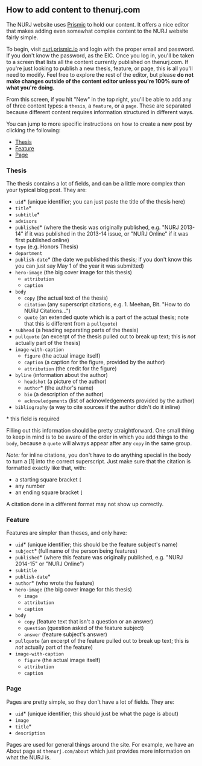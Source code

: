 ## How to add content to thenurj.com

The NURJ website uses [Prismic](https://prismic.io) to hold our content. It offers a nice editor that makes adding even somewhat complex content to the NURJ website fairly simple.

To begin, visit [nurj.prismic.io](https://nurj.prismic.io) and login with the proper email and password. If you don't know the password, as the EIC. Once you log in, you'll be taken to a screen that lists all the content currently published on thenurj.com. If you're just looking to publish a new thesis, feature, or page, this is all you'll need to modify. Feel free to explore the rest of the editor, but please **do not make changes outside of the content editor unless you're 100% sure of what you're doing.**

From this screen, if you hit "New" in the top right, you'll be able to add any of three content types: a `thesis`, a `feature`, or a `page`. These are separated because different content requires information structured in different ways.

You can jump to more specific instructions on how to create a new post by clicking the following:
- [Thesis](#thesis)
- [Feature](#feature)
- [Page](#page)

### <a name="thesis">Thesis</a>

The thesis contains a lot of fields, and can be a little more complex than your typical blog post. They are:

- `uid`* (unique identifier; you can just paste the title of the thesis here)
- `title`*
- `subtitle`*
- `advisors`
- `published`* (where the thesis was originally published, e.g. "NURJ 2013-14" if it was published in the 2013-14 issue, or "NURJ Online" if it was first published online)
- `type` (e.g. Honors Thesis)
- `department`
- `publish-date`* (the date we published this thesis; if you don't know this you can just say May 1 of the year it was submitted)
- `hero-image` (the big cover image for this thesis)
  - `attribution`
  - `caption`
- `body`
  - `copy` (the actual text of the thesis)
  - `citation` (any superscript citations, e.g. 1. Meehan, Bit. "How to do NURJ Citations...")
  - `quote` (an extended quote which is a part of the actual thesis; note that this is different from a `pullquote`)
- `subhead` (a heading separating parts of the thesis)
- `pullquote` (an excerpt of the thesis pulled out to break up text; this is *not* actually part of the thesis)
- `image-with-caption`
  - `figure` (the actual image itself)
  - `caption` (a caption for the figure, provided by the author)
  - `attribution` (the credit for the figure)
- `byline` (information about the author)
  - `headshot` (a picture of the author)
  - `author`* (the author's name)
  - `bio` (a description of the author)
  - `acknowledgements` (list of acknowledgements provided by the author)
- `bibliography` (a way to cite sources if the author didn't do it inline)

\* this field is required

Filling out this information should be pretty straightforward. One small thing to keep in mind is to be aware of the order in which you add things to the `body`, because a `quote` will always appear after any `copy` in the same group.

*Note:* for inline citations, you don't have to do anything special in the body to turn a [1] into the correct superscript. Just make sure that the citation is formatted exactly like that, with:
- a starting square bracket `[`
- any number
- an ending square bracket `]`

A citation done in a different format may not show up correctly.

### <a name="feature">Feature</a>

Features are simpler than theses, and only have:

- `uid`* (unique identifier; this should be the feature subject's name)
- `subject`* (full name of the person being features)
- `published`* (where this feature was originally published, e.g. "NURJ 2014-15" or "NURJ Online")
- `subtitle`
- `publish-date`*
- `author`* (who wrote the feature)
- `hero-image` (the big cover image for this thesis)
  - `image`
  - `attribution`
  - `caption`
- `body`
  - `copy` (feature text that isn't a question or an answer)
  - `question` (question asked of the feature subject)
  - `answer` (feature subject's answer)
- `pullquote` (an excerpt of the feature pulled out to break up text; this is *not* actually part of the feature)
- `image-with-caption`
  - `figure` (the actual image itself)
  - `attribution`
  - `caption`

### <a name="page">Page</a>

Pages are pretty simple, so they don't have a lot of fields. They are:

- `uid`* (unique identifier; this should just be what the page is about)
- `image`
- `title`*
- `description`

Pages are used for general things around the site. For example, we have an About page at `thenurj.com/about` which just provides more information on what the NURJ is.
